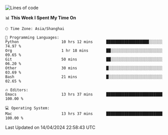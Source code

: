 <!--START_SECTION:waka-->
![Lines of code](https://img.shields.io/badge/From%20Hello%20World%20I%27ve%20Written-298.3%20thousand%20lines%20of%20code-blue)

📊 **This Week I Spent My Time On** 

```text
🕑︎ Time Zone: Asia/Shanghai

💬 Programming Languages: 
Python                   10 hrs 12 mins      ███████████████████░░░░░░   74.97 % 
Org                      1 hr 18 mins        ██░░░░░░░░░░░░░░░░░░░░░░░   09.65 % 
Git                      50 mins             ██░░░░░░░░░░░░░░░░░░░░░░░   06.20 % 
Other                    30 mins             █░░░░░░░░░░░░░░░░░░░░░░░░   03.69 % 
Bash                     21 mins             █░░░░░░░░░░░░░░░░░░░░░░░░   02.65 % 

🔥 Editors: 
Emacs                    13 hrs 37 mins      █████████████████████████   100.00 % 

💻 Operating System: 
Mac                      13 hrs 37 mins      █████████████████████████   100.00 % 
```


 Last Updated on 14/04/2024 22:58:43 UTC
<!--END_SECTION:waka-->

